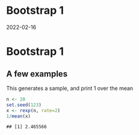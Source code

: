 Bootstrap 1
================
2022-02-16

<!-- notedown --nomagic Boot1.Rmd > Boot1.ipyn -->

# Bootstrap 1

## A few examples

This generates a sample, and print 1 over the mean

``` r
n <- 20
set.seed(123)
x <- rexp(n, rate=2)
1/mean(x)
```

    ## [1] 2.465566
